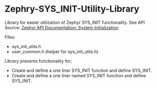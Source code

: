 # Zephry-SYS_INIT-Utility-Library
Library for easier utilization of Zephyr SYS_INIT functionality.
See API Source: [Zephyr API Documentation: System Initialization](https://docs.zephyrproject.org/apidoc/latest/group__sys__init.html)

Files: 
- sys_init_utils.h
- user_common.h    (helper for sys_init_utils.h)

Library presents functionality for;
- Create and define a one liner SYS_INIT function and define SYS_INIT.
- Create and define a one liner named SYS_INIT function and define SYS_INIT.
